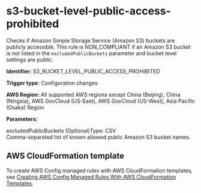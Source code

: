 # s3\-bucket\-level\-public\-access\-prohibited<a name="s3-bucket-level-public-access-prohibited"></a>

Checks if Amazon Simple Storage Service \(Amazon S3\) buckets are publicly accessible\. This rule is NON\_COMPLIANT if an Amazon S3 bucket is not listed in the `excludedPublicBuckets` parameter and bucket level settings are public\. 

**Identifier:** S3\_BUCKET\_LEVEL\_PUBLIC\_ACCESS\_PROHIBITED

**Trigger type:** Configuration changes

**AWS Region:** All supported AWS regions except China \(Beijing\), China \(Ningxia\), AWS GovCloud \(US\-East\), AWS GovCloud \(US\-West\), Asia Pacific \(Osaka\) Region

**Parameters:**

excludedPublicBuckets \(Optional\)Type: CSV  
Comma\-separated list of known allowed public Amazon S3 bucket names\.

## AWS CloudFormation template<a name="w29aac11c33c17b7d339c15"></a>

To create AWS Config managed rules with AWS CloudFormation templates, see [Creating AWS Config Managed Rules With AWS CloudFormation Templates](aws-config-managed-rules-cloudformation-templates.md)\.